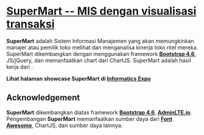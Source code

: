 # [SuperMart -- MIS dengan visualisasi transaksi](#)


**SuperMart** adalah Sistem Informasi Manajemen yang akan memungkinkan manajer atau pemilik toko melihat dan menganalisa kinerja toko ritel mereka. SuperMart dikembangkan dengan menggunakan framework **[Bootstrap 4.6](https://getbootstrap.com/)**, JS/jQuery, dan memanfaatkan chart dari ChartJS. SuperMart adalah hasil kerja dari .

**Lihat halaman showcase SuperMart di [Informatics Expo](https://informatics-expo.id/)**

## Acknowledgement

**SuperMart** dikembangkan diatas framework **[Bootstrap 4.6](https://getbootstrap.com/)**, **[AdminLTE.io](https://adminlte.io)**. Pengembangan **SuperMart** memanfaatkan sumber daya dari **[Font Awesome](https://fontawesome.com/)**, ChartJS, dan sumber daya lainnya.
